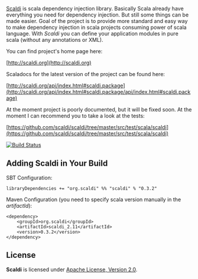 [Scaldi](http://scaldi.org) is scala dependency injection library. Basically Scala
already have everything you need for dependency injection. But still some things can be made easier.
Goal of the project is to provide more standard and easy way to make dependency injection in scala
projects consuming power of scala language. With *Scaldi* you can define your application modules in pure scala
(without any annotations or XML).

You can find project's home page here:

[http://scaldi.org](http://scaldi.org)

Scaladocs for the latest version of the project can be found here:

[http://scaldi.org/api/index.html#scaldi.package](http://scaldi.org/api/index.html#scaldi.package/api/index.html#scaldi.package)

At the moment project is poorly documented, but it will be fixed soon. At the moment I can recommend you to take a look
at the tests:

[https://github.com/scaldi/scaldi/tree/master/src/test/scala/scaldi](https://github.com/scaldi/scaldi/tree/master/src/test/scala/scaldi)

[![Build Status](https://travis-ci.org/scaldi/scaldi.png?branch=master)](https://travis-ci.org/scaldi/scaldi)

## Adding Scaldi in Your Build

SBT Configuration:

    libraryDependencies += "org.scaldi" %% "scaldi" % "0.3.2"

Maven Configuration (you need to specify scala version manually in the *artifactId*):

    <dependency>
        <groupId>org.scaldi</groupId>
        <artifactId>scaldi_2.11</artifactId>
        <version>0.3.2</version>
    </dependency>

## License

**Scaldi** is licensed under [Apache License, Version 2.0](http://www.apache.org/licenses/LICENSE-2.0).
